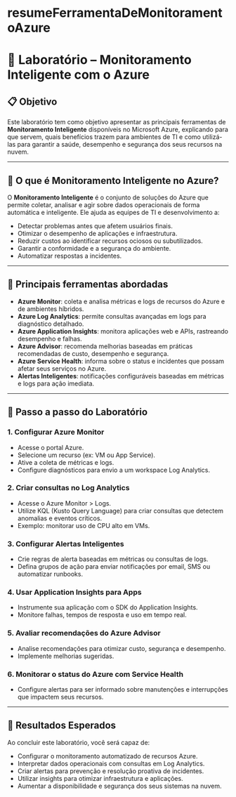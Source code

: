 # resumeFerramentaDeMonitoramentoAzure
# 🧪 Laboratório – Monitoramento Inteligente com o Azure

## 📋 Objetivo
Este laboratório tem como objetivo apresentar as principais ferramentas de **Monitoramento Inteligente** disponíveis no Microsoft Azure, explicando para que servem, quais benefícios trazem para ambientes de TI e como utilizá-las para garantir a saúde, desempenho e segurança dos seus recursos na nuvem.

---

## 🤔 O que é Monitoramento Inteligente no Azure?

O **Monitoramento Inteligente** é o conjunto de soluções do Azure que permite coletar, analisar e agir sobre dados operacionais de forma automática e inteligente. Ele ajuda as equipes de TI e desenvolvimento a:

- Detectar problemas antes que afetem usuários finais.
- Otimizar o desempenho de aplicações e infraestrutura.
- Reduzir custos ao identificar recursos ociosos ou subutilizados.
- Garantir a conformidade e a segurança do ambiente.
- Automatizar respostas a incidentes.

---

## 🔧 Principais ferramentas abordadas

- **Azure Monitor**: coleta e analisa métricas e logs de recursos do Azure e de ambientes híbridos.
- **Azure Log Analytics**: permite consultas avançadas em logs para diagnóstico detalhado.
- **Azure Application Insights**: monitora aplicações web e APIs, rastreando desempenho e falhas.
- **Azure Advisor**: recomenda melhorias baseadas em práticas recomendadas de custo, desempenho e segurança.
- **Azure Service Health**: informa sobre o status e incidentes que possam afetar seus serviços no Azure.
- **Alertas Inteligentes**: notificações configuráveis baseadas em métricas e logs para ação imediata.

---

## 🚀 Passo a passo do Laboratório

### 1. Configurar Azure Monitor
- Acesse o portal Azure.
- Selecione um recurso (ex: VM ou App Service).
- Ative a coleta de métricas e logs.
- Configure diagnósticos para envio a um workspace Log Analytics.

### 2. Criar consultas no Log Analytics
- Acesse o Azure Monitor > Logs.
- Utilize KQL (Kusto Query Language) para criar consultas que detectem anomalias e eventos críticos.
- Exemplo: monitorar uso de CPU alto em VMs.

### 3. Configurar Alertas Inteligentes
- Crie regras de alerta baseadas em métricas ou consultas de logs.
- Defina grupos de ação para enviar notificações por email, SMS ou automatizar runbooks.

### 4. Usar Application Insights para Apps
- Instrumente sua aplicação com o SDK do Application Insights.
- Monitore falhas, tempos de resposta e uso em tempo real.

### 5. Avaliar recomendações do Azure Advisor
- Analise recomendações para otimizar custo, segurança e desempenho.
- Implemente melhorias sugeridas.

### 6. Monitorar o status do Azure com Service Health
- Configure alertas para ser informado sobre manutenções e interrupções que impactem seus recursos.

---

## 🎯 Resultados Esperados

Ao concluir este laboratório, você será capaz de:

- Configurar o monitoramento automatizado de recursos Azure.
- Interpretar dados operacionais com consultas em Log Analytics.
- Criar alertas para prevenção e resolução proativa de incidentes.
- Utilizar insights para otimizar infraestrutura e aplicações.
- Aumentar a disponibilidade e segurança dos seus sistemas na nuvem.
